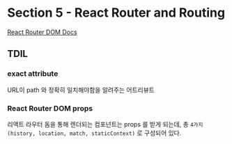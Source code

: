 # Section 5 - React Router and Routing

[React Router DOM Docs](https://reactrouter.com/web/guides/quick-start)

## TDIL

### exact attribute

URL이 path 와 정확히 일치해야함을 알려주는 어트리뷰트

### React Router DOM props

리액트 라우터 돔을 통해 렌더되는 컴포넌트는 props 를 받게 되는데, 총 `4가지(history, location, match, staticContext)` 로 구성되어 있다.
